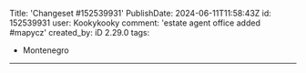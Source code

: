 Title: 'Changeset #152539931'
PublishDate: 2024-06-11T11:58:43Z
id: 152539931
user: Kookykooky
comment: 'estate agent office added #mapycz'
created_by: iD 2.29.0
tags:
- Montenegro

---
